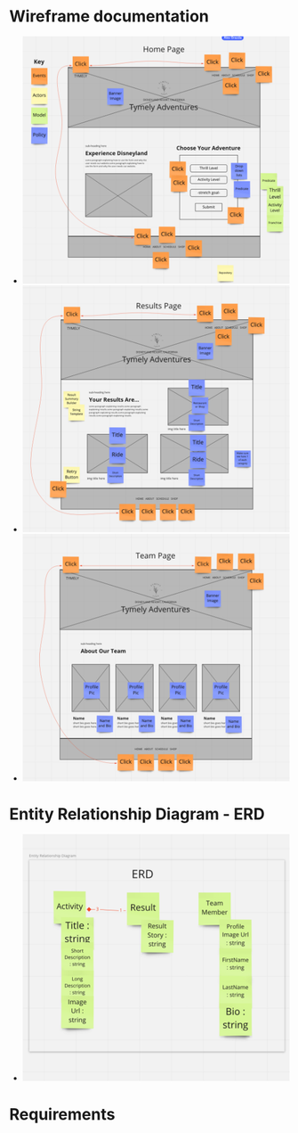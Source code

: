 # Wireframe documentation

- ![Home Page](./docs/images/home-page.png)
- ![Results Page](./docs/images/results-page.png)
- ![Team Page](./docs/images/team-page.png)

# Entity Relationship Diagram - ERD
- ![ERD](./docs/images/erd.png)

# Requirements
